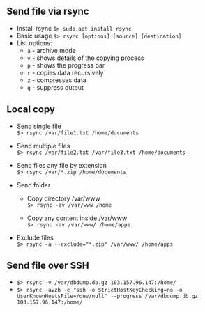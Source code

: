## Send file via rsync
- Install rsync `$> sudo apt install rsync`
- Basic usage `$> rsync [options] [source] [destination]`
- List options:
    * `a` - archive mode
    * `v` - shows details of the copying process
    * `p` - shows the progress bar
    * `r` - copies data recursively
    * `z` - compresses data
    * `q` - suppress output

## Local copy
- Send single file\
`$> rsync /var/file1.txt /home/documents`

- Send multiple files\
`$> rsync /var/file2.txt /var/file3.txt /home/documents`

- Send files any file by extension\
`$> rsync /var/*.zip /home/documents`

- Send folder
    * Copy directory /var/www\
    `$> rsync -av /var/www /home`

    * Copy any content inside /var/www\
    `$> rsync -av /var/www/ /home/apps`
    
- Exclude files\
`$> rsync -a --exclude="*.zip" /var/www/ /home/apps`

## Send file over SSH
- `$> rsync -v /var/dbdump.db.gz 103.157.96.147:/home/`
- `$> rsync -avzh -e "ssh -o StrictHostKeyChecking=no -o UserKnownHostsFile=/dev/null" --progress /var/dbdump.db.gz 103.157.96.147:/home/`